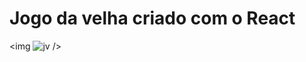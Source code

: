 # Jogo da velha criado com o React
<img ![jv](https://user-images.githubusercontent.com/100393626/187996602-2831868d-696a-4473-9507-f928703bc131.JPG) />